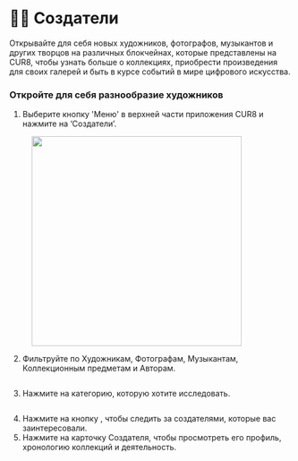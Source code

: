 # 🧑‍🎨 Создатели

Открывайте для себя новых художников, фотографов, музыкантов и других творцов на различных блокчейнах, которые представлены на CUR8, чтобы узнать больше о коллекциях, приобрести произведения для своих галерей и быть в курсе событий в мире цифрового искусства.

### Откройте для себя разнообразие художников&#x20;

1. Выберите кнопку 'Меню' в верхней части приложения CUR8 и нажмите на ‘Создатели’.

<figure><img src="../.gitbook/assets/Screenshot 2025-01-13 at 14.33.00.png" alt="" width="375"><figcaption></figcaption></figure>

2. Фильтруйте по Художникам, Фотографам, Музыкантам, Коллекционным предметам и Авторам.

<figure><img src="../.gitbook/assets/Screenshot 2025-01-03 at 13.45.25.png" alt=""><figcaption></figcaption></figure>

3. Нажмите на категорию, которую хотите исследовать.

<figure><img src="../.gitbook/assets/Screenshot 2025-01-03 at 13.48.11.png" alt=""><figcaption></figcaption></figure>

4. Нажмите на кнопку <img src="../.gitbook/assets/Screenshot 2025-01-03 at 13.56.17.png" alt="" data-size="line">, чтобы следить за создателями, которые вас заинтересовали.
5. Нажмите на карточку Создателя, чтобы просмотреть его профиль, хронологию коллекций и деятельность.

<figure><img src="../.gitbook/assets/Screenshot 2025-01-03 at 13.57.40.png" alt=""><figcaption></figcaption></figure>